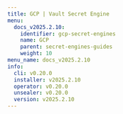 ```yaml
---
title: GCP | Vault Secret Engine
menu:
  docs_v2025.2.10:
    identifier: gcp-secret-engines
    name: GCP
    parent: secret-engines-guides
    weight: 10
menu_name: docs_v2025.2.10
info:
  cli: v0.20.0
  installer: v2025.2.10
  operator: v0.20.0
  unsealer: v0.20.0
  version: v2025.2.10
---
```


